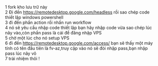 1 fork kho lưu trữ này
<br>
2 Đi đến https://remotedesktop.google.com/headless rồi sao chép code thiết lập windows powershell
<br>
3 đi đến phần action rồi nhấn run workflow
<br>
4 nó sẽ yêu cầu nhập code thiết lập bạn hãy nhập code vừa sao chép lúc nãy vào,còn phần pass là cái để đăng nhập VPS
<br>
5 chờ một lúc cho nó setup VPS
<br>
6 đi đến https://remotedesktop.google.com/access/ bạn sẽ thấy một máy tính có tên đầu tiên là fv-az,truy cập vào nó sẽ đòi nhập pass,bạn nhập pass lúc nãy vô
<br>
7 trải nhiệm thôi !
